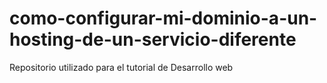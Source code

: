 # como-configurar-mi-dominio-a-un-hosting-de-un-servicio-diferente
Repositorio utilizado para el tutorial de Desarrollo web
